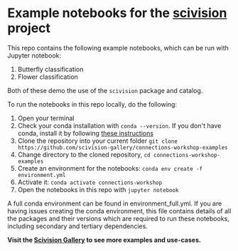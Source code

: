 # Example notebooks for the [scivision](https://github.com/alan-turing-institute/scivision) project

This repo contains the following example notebooks, which can be run with Jupyter notebook:
1. Butterfly classification
2. Flower classification

Both of these demo the use of the `scivision` package and catalog.
  
To run the notebooks in this repo locally, do the following:

1. Open your terminal
2. Check your conda installation with `conda --version`. If you don't have conda, install it by following [these instructions](https://docs.conda.io/en/latest/miniconda.html)
3. Clone the repository into your current folder `git clone https://github.com/scivision-gallery/connections-workshop-examples` 
4. Change directory to the cloned repository, `cd connections-workshop-examples` 
5. Create an environment for the notebooks: `conda env create -f environment.yml`
6. Activate it: `conda activate connections-workshop`
7. Open the notebooks in this repo with `jupyter notebook`

A full conda environment can be found in environment_full.yml. If you are having issues creating the conda environment, this file contains details of all the packages and their versions which are required to run these notebooks, including secondary and tertiary dependencies.

**Visit the [Scivision Gallery](https://github.com/scivision-gallery) to see more examples and use-cases.**
